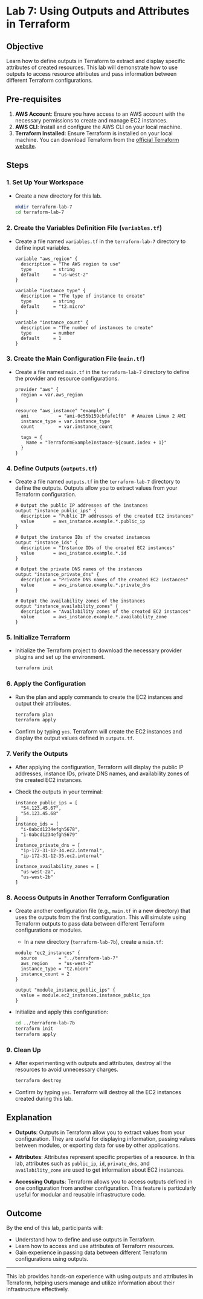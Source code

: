 # Lab 7: Using Outputs and Attributes in Terraform

## Objective

Learn how to define outputs in Terraform to extract and display specific attributes of created resources. This lab will demonstrate how to use outputs to access resource attributes and pass information between different Terraform configurations.

## Pre-requisites

1. **AWS Account**: Ensure you have access to an AWS account with the necessary permissions to create and manage EC2 instances.
2. **AWS CLI**: Install and configure the AWS CLI on your local machine.
3. **Terraform Installed**: Ensure Terraform is installed on your local machine. You can download Terraform from the [official Terraform website](https://www.terraform.io/downloads.html).

## Steps

### 1. Set Up Your Workspace

- Create a new directory for this lab.

    ```bash
    mkdir terraform-lab-7
    cd terraform-lab-7
    ```

### 2. Create the Variables Definition File (`variables.tf`)

- Create a file named `variables.tf` in the `terraform-lab-7` directory to define input variables.

    ```hcl
    variable "aws_region" {
      description = "The AWS region to use"
      type        = string
      default     = "us-west-2"
    }

    variable "instance_type" {
      description = "The type of instance to create"
      type        = string
      default     = "t2.micro"
    }

    variable "instance_count" {
      description = "The number of instances to create"
      type        = number
      default     = 1
    }
    ```

### 3. Create the Main Configuration File (`main.tf`)

- Create a file named `main.tf` in the `terraform-lab-7` directory to define the provider and resource configurations.

    ```hcl
    provider "aws" {
      region = var.aws_region
    }

    resource "aws_instance" "example" {
      ami           = "ami-0c55b159cbfafe1f0"  # Amazon Linux 2 AMI
      instance_type = var.instance_type
      count         = var.instance_count

      tags = {
        Name = "TerraformExampleInstance-${count.index + 1}"
      }
    }
    ```

### 4. Define Outputs (`outputs.tf`)

- Create a file named `outputs.tf` in the `terraform-lab-7` directory to define the outputs. Outputs allow you to extract values from your Terraform configuration.

    ```hcl
    # Output the public IP addresses of the instances
    output "instance_public_ips" {
      description = "Public IP addresses of the created EC2 instances"
      value       = aws_instance.example.*.public_ip
    }

    # Output the instance IDs of the created instances
    output "instance_ids" {
      description = "Instance IDs of the created EC2 instances"
      value       = aws_instance.example.*.id
    }

    # Output the private DNS names of the instances
    output "instance_private_dns" {
      description = "Private DNS names of the created EC2 instances"
      value       = aws_instance.example.*.private_dns
    }

    # Output the availability zones of the instances
    output "instance_availability_zones" {
      description = "Availability zones of the created EC2 instances"
      value       = aws_instance.example.*.availability_zone
    }
    ```

### 5. Initialize Terraform

- Initialize the Terraform project to download the necessary provider plugins and set up the environment.

    ```bash
    terraform init
    ```

### 6. Apply the Configuration

- Run the plan and apply commands to create the EC2 instances and output their attributes.

    ```bash
    terraform plan
    terraform apply
    ```

- Confirm by typing `yes`. Terraform will create the EC2 instances and display the output values defined in `outputs.tf`.

### 7. Verify the Outputs

- After applying the configuration, Terraform will display the public IP addresses, instance IDs, private DNS names, and availability zones of the created EC2 instances.

- Check the outputs in your terminal:

    ```plaintext
    instance_public_ips = [
      "54.123.45.67",
      "54.123.45.68"
    ]
    instance_ids = [
      "i-0abcd1234efgh5678",
      "i-0abcd1234efgh5679"
    ]
    instance_private_dns = [
      "ip-172-31-12-34.ec2.internal",
      "ip-172-31-12-35.ec2.internal"
    ]
    instance_availability_zones = [
      "us-west-2a",
      "us-west-2b"
    ]
    ```

### 8. Access Outputs in Another Terraform Configuration

- Create another configuration file (e.g., `main.tf` in a new directory) that uses the outputs from the first configuration. This will simulate using Terraform outputs to pass data between different Terraform configurations or modules.

    - In a new directory (`terraform-lab-7b`), create a `main.tf`:

    ```hcl
    module "ec2_instances" {
      source        = "../terraform-lab-7"
      aws_region    = "us-west-2"
      instance_type = "t2.micro"
      instance_count = 2
    }

    output "module_instance_public_ips" {
      value = module.ec2_instances.instance_public_ips
    }
    ```

- Initialize and apply this configuration:

    ```bash
    cd ../terraform-lab-7b
    terraform init
    terraform apply
    ```

### 9. Clean Up

- After experimenting with outputs and attributes, destroy all the resources to avoid unnecessary charges.

    ```bash
    terraform destroy
    ```

- Confirm by typing `yes`. Terraform will destroy all the EC2 instances created during this lab.

## Explanation

- **Outputs**: Outputs in Terraform allow you to extract values from your configuration. They are useful for displaying information, passing values between modules, or exporting data for use by other applications.

- **Attributes**: Attributes represent specific properties of a resource. In this lab, attributes such as `public_ip`, `id`, `private_dns`, and `availability_zone` are used to get information about EC2 instances.

- **Accessing Outputs**: Terraform allows you to access outputs defined in one configuration from another configuration. This feature is particularly useful for modular and reusable infrastructure code.

## Outcome

By the end of this lab, participants will:

- Understand how to define and use outputs in Terraform.
- Learn how to access and use attributes of Terraform resources.
- Gain experience in passing data between different Terraform configurations using outputs.

---

This lab provides hands-on experience with using outputs and attributes in Terraform, helping users manage and utilize information about their infrastructure effectively.
